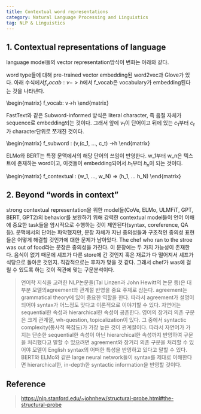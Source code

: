 ```yaml
---
title: Contextual word representations
category: Natural Language Processing and Linguistics
tag: NLP & Linguistics
---
```


## 1. Contextual representations of language

language model들의 vector representation방식이 변화는 아래와 같다. 

word type들에 대해 pre-trained vector embedding된 word2vec과 Glove가 있다. 아래 수식에서$f_vocab : v->h$에서 f_vocab은 vocabulary가 embedding된다는 것을 나타낸다.

\begin{matrix}
f_vocab: v->h
\end{matrix}

FastText와 같은 Subword-informed 방식은 literal character, 즉 음절 자체가 sequence로 embedding되는 것이다. 그래서 앞에 $v_1$이 단어이고 뒤에 있는 $c_1$부터 $c_t$가 character단위로 쪼개진 것이다.

\begin{matrix}
f_subword : (v,(c_1, …, c_t) ->h
\end{matrix}

ELMo와 BERT는 특정 문맥에서의 해당 단어의 쓰임이 반영한다. w_1부터 w_n은 텍스트에 존재하는 word이고, 이것들이 embedding되어서 $h_1$부터 $h_n$이 되는 것이다.

\begin{matrix}
f_contextual : (w_1, …, w_N) => (h_1, … h_N)
\end{matrix}

## 2. Beyond “words in context”
strong contextual representation을 위한 model들(CoVe, ELMo, ULMFiT, GPT, BERT, GPT2)의 behavior를 보완하기 위해 강력한 contextual model들이 언어 이해에 중요한 task들을 암시적으로 수행하는 것이 제안된다(syntax, coreference, QA 등).
문맥에서의 단어는 파악했지만, 문장 자체가 지닌 중의성들과 구조적인 중의성 표현들은 어떻게 해결할 것인가에 대한 문제가 남아있다. The chef who ran to the stroe was out of food라는 문장은 중의성을 가진다. 이 문장에는 두 가지 가능성이 존재한다. 음식이 없기 때문에 셰프가 다른 store에 간 것인지 혹은 재료가 다 떨어져서 셰프가 식당으로 돌아온 것인지. 직감적으로는 후자가 맞을 것 같다. 그래서 chef가 was에 걸릴 수 있도록 하는 것이 직관에 맞는 구문분석이다.
> 언어학 지식을 고려한 NLP논문들(Tal Linzen과 John Hewitt의 논문 등)은 대부분 모델의agreement와 관계절 반영을 중요 주제로 삼는다. agreement는 grammatical theory에 있어 중요한 역할을 한다. 따라서 agreement가 설명이 되어야 syntax가 어느정도 맞다고 이론적으로 이야기할 수 있다. 자연어는 sequential한 속성과 hierarchical한 속성이 공존한다. 영어의 장거리 의존 구문은 크게 관계절, wh-question, topicalization이 있다. 그 중에서 syntactic complexity(통사적 복잡도)가 가장 높은 것이 관계절이다. 따라서 자연어가 가지는 단순한 sequential한 속성이 아닌 hierarchical한 속성까지 반영하여 구문을 처리했다고 말할 수 있으려면 agreement와 장거리 의존 구문을 처리할 수 있어야 모델이 English syntax의 어떠한 특성을 반영하고 있다고 말할 수 있다. BERT와 ELMo와 같은 large neural network들이 syntax를 제대로 이해한다면 hierarchical한, in-depth한 syntactic information을 반영할 것이다.

## Reference

> https://nlp.stanford.edu/~johnhew/structural-probe.html#the-structural-probe
